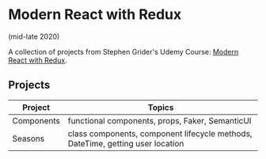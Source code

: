 # Modern React with Redux
(mid-late 2020)

A collection of projects from Stephen Grider's Udemy Course: [Modern React with Redux](https://www.udemy.com/course/react-redux).

## Projects

| Project | Topics |
| ------ | ------ |
| Components | functional components, props, Faker, SemanticUI |
| Seasons | class components, component lifecycle methods, DateTime, getting user location |
